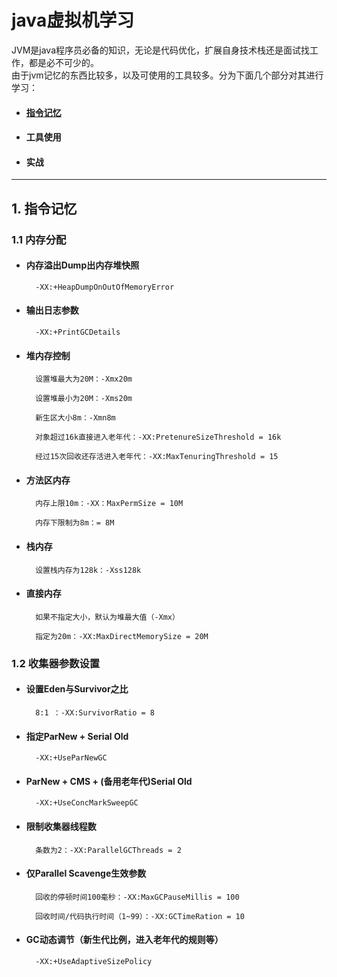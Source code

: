 # java虚拟机学习

JVM是java程序员必备的知识，无论是代码优化，扩展自身技术栈还是面试找工作，都是必不可少的。  
由于jvm记忆的东西比较多，以及可使用的工具较多。分为下面几个部分对其进行学习：

* #### [指令记忆](#mem)
* #### 工具使用
* #### 实战
- - -

## 1. 指令记忆 <a id = "mem"></a>

### 1.1 内存分配

* #### 内存溢出Dump出内存堆快照

        -XX:+HeapDumpOnOutOfMemoryError
        
* #### 输出日志参数
        
        -XX:+PrintGCDetails

* #### 堆内存控制

        设置堆最大为20M：-Xmx20m
        
        设置堆最小为20M：-Xms20m
        
        新生区大小8m：-Xmn8m
        
        对象超过16k直接进入老年代：-XX:PretenureSizeThreshold = 16k
        
        经过15次回收还存活进入老年代：-XX:MaxTenuringThreshold = 15
        
* #### 方法区内存

        内存上限10m：-XX：MaxPermSize = 10M
        
        内存下限制为8m：= 8M

* #### 栈内存

        设置栈内存为128k：-Xss128k
        
* #### 直接内存

        如果不指定大小，默认为堆最大值（-Xmx）
        
        指定为20m：-XX:MaxDirectMemorySize = 20M
        
### 1.2 收集器参数设置

* #### 设置Eden与Survivor之比
        
        8:1 ：-XX:SurvivorRatio = 8
        
* #### 指定ParNew + Serial Old

        -XX:+UseParNewGC
        
* #### ParNew + CMS + (备用老年代)Serial Old

        -XX:+UseConcMarkSweepGC
        
* #### 限制收集器线程数
        
        条数为2：-XX:ParallelGCThreads = 2
        
* #### 仅Parallel Scavenge生效参数
        
        回收的停顿时间100毫秒：-XX:MaxGCPauseMillis = 100
        
        回收时间/代码执行时间（1~99）：-XX:GCTimeRation = 10
        
        
* #### GC动态调节（新生代比例，进入老年代的规则等）

        -XX:+UseAdaptiveSizePolicy
